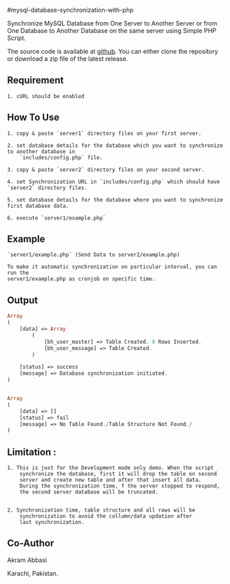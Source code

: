 #mysql-database-synchronization-with-php

Synchronize MySQL Database from One Server to Another Server or from One Database to Another Database on the same server using Simple PHP Script.

The source code is available at [github](https://github.com/bharat383/mysql-database-synchronization-with-php.git). You can either clone the repository or download a zip file of the latest release.

## Requirement
	
	1. cURL should be enabled

## How To Use

	1. copy & paste `server1` directory files on your first server.

	2. set database details for the database which you want to synchronize to another database in 
		`includes/config.php` file.

	3. copy & paste `server2` directory files on your second server. 

	4. set Synchronization URL in `includes/config.php` which should have `server2` directory files. 

	5. set database details for the database where you want to synchronize first database data.

	6. execute `server1/example.php`

## Example 
	
	`server1/example.php` (Send Data to server2/example.php)

	To make it automatic synchronization on particular interval, you can run the 
	server1/example.php as cronjob on specific time.

## Output


``` php
Array
(
    [data] => Array
        (
            [bh_user_master] => Table Created. 8 Rows Inserted.
            [bh_user_message] => Table Created.
        )

    [status] => success
    [message] => Database synchronization initiated.
)


Array
(
    [data] => []
    [status] => fail
    [message] => No Table Found./Table Structure Not Found./
)

```

## Limitation :

	1. This is just for the Development mode only demo. When the script 
		synchronize the database, first it will drop the table on second 
		server and create new table and after that insert all data. 
		During the synchronization time, f the server stopped to respond, 
		the second server database will be truncated. 


	2. Synchronization time, table structure and all rows will be 
		synchronization to avoid the collumn/data updation after 
		last synchronization.


## Co-Author

Akram Abbasi

Karachi, Pakistan.

